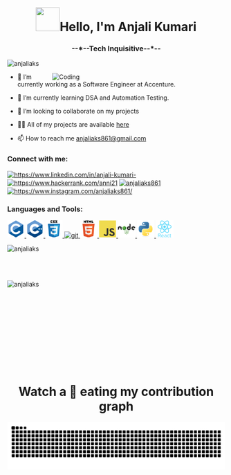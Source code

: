 <h1 align="center"><img src="https://github.com/mitul3737/mitul3737/blob/main/Wave.gif" height="55px" width="55px">Hello, I'm Anjali Kumari </h1>
<h3 align="center">--*--Tech Inquisitive--*--</h3>

<p align="left"> <img src="https://komarev.com/ghpvc/?username=anjaliaks&label=Profile%20views&color=0e75b6&style=flat" alt="anjaliaks" /> </p>
<img align="right" alt="Coding" width="400" src="https://i.pinimg.com/originals/fd/a7/c0/fda7c018db9a09ff0ed234957e9b25b9.gif">

- 🔭 I’m currently working as a Software Engineer at Accenture.

- 🌱 I’m currently learning DSA and Automation Testing.

- 👯 I’m looking to collaborate on my projects

- 👨‍💻 All of my projects are available <a href='https://github.com/anjaliaks' target='_blank'>here</a>

- 📫 How to reach me anjaliaks861@gmail.com

<h3 align="left">Connect with me:</h3>
<p align="left">
  <a href="https://linkedin.com/in/anjali-kumari-" target="blank" ><img align="center" src="https://cdn.jsdelivr.net/npm/simple-icons@3.0.1/icons/linkedin.svg" alt="https://www.linkedin.com/in/anjali-kumari-" height="30" width="40" /></a>
  <a href="https://www.hackerrank.com/anni21" target="blank"><img align="center" src="https://cdn.jsdelivr.net/npm/simple-icons@3.0.1/icons/hackerrank.svg" alt="https://www.hackerrank.com/anni21" height="30" width="40" /></a>
<a href="https://twitter.com/anjaliaks22" target="blank"><img align="center" src="https://cdn.jsdelivr.net/npm/simple-icons@3.0.1/icons/twitter.svg" alt="anjaliaks861" height="30" width="40" /></a>
<a href="https://instagram.com/anjaliaks22/" target="blank"><img align="center" src="https://cdn.jsdelivr.net/npm/simple-icons@3.0.1/icons/instagram.svg" alt="https://www.instagram.com/anjaliaks861/" height="30" width="40" /></a>

</p>

<h3 align="left">Languages and Tools:</h3>
<p align="left"> <a href="https://www.cprogramming.com/" target="_blank"> <img src="https://raw.githubusercontent.com/devicons/devicon/master/icons/c/c-original.svg" alt="c" width="40" height="40"/> </a> <a href="https://www.w3schools.com/cpp/" target="_blank"> <img src="https://raw.githubusercontent.com/devicons/devicon/master/icons/cplusplus/cplusplus-original.svg" alt="cplusplus" width="40" height="40"/> </a> <a href="https://www.w3schools.com/css/" target="_blank"> <img src="https://raw.githubusercontent.com/devicons/devicon/master/icons/css3/css3-original-wordmark.svg" alt="css3" width="40" height="40"/> </a> <a href="https://git-scm.com/" target="_blank"> <img src="https://www.vectorlogo.zone/logos/git-scm/git-scm-icon.svg" alt="git" width="40" height="40"/> </a> <a href="https://www.w3.org/html/" target="_blank"> <img src="https://raw.githubusercontent.com/devicons/devicon/master/icons/html5/html5-original-wordmark.svg" alt="html5" width="40" height="40"/> </a> <a href="https://developer.mozilla.org/en-US/docs/Web/JavaScript" target="_blank"> <img src="https://raw.githubusercontent.com/devicons/devicon/master/icons/javascript/javascript-original.svg" alt="javascript" width="40" height="40"/> </a> <a href="https://nodejs.org" target="_blank"> <img src="https://raw.githubusercontent.com/devicons/devicon/master/icons/nodejs/nodejs-original-wordmark.svg" alt="nodejs" width="40" height="40"/> </a> <a href="https://www.python.org" target="_blank"> <img src="https://raw.githubusercontent.com/devicons/devicon/master/icons/python/python-original.svg" alt="python" width="40" height="40"/> </a> <a href="https://reactjs.org/" target="_blank"> <img src="https://raw.githubusercontent.com/devicons/devicon/master/icons/react/react-original-wordmark.svg" alt="react" width="40" height="40"/> </a> </p>

<p><img align="left" src="https://github-readme-stats.vercel.app/api/top-langs?username=anjaliaks&show_icons=true&locale=en&layout=compact" alt="anjaliaks" /></p><br><br><br><br>

<p>&nbsp;<img align="left" src="https://github-readme-stats.vercel.app/api?username=anjaliaks&show_icons=true&locale=en" alt="anjaliaks" /></p><br><br><br><br><br><br<br><br><br><br><br><br>

<h1 align = 'Center'>Watch a 🐍 eating my contribution graph</h1>
<p align="center">
  <img src="https://github.com/anjaliaks/anjaliaks/blob/output/github-contribution-grid-snake.svg" alt="snake"></center>
</p>




